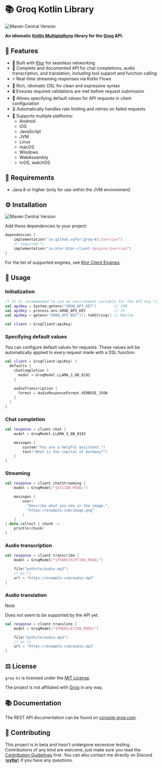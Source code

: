 # 📚 Groq Kotlin Library 

![Maven Central Version](https://img.shields.io/maven-central/v/io.github.vyfor/groq-kt)

**An idiomatic [Kotlin Multiplatform](https://kotlinlang.org/docs/multiplatform.html) library for the [Groq](https://groq.com/) API.**

## 💎 Features
- 🚀 Built with [Ktor](https://ktor.io/) for seamless networking
- 🎨 Complete and documented API for chat completions, audio transcription, and translation, including tool support and function calling
- ⚡ Real-time streaming responses via Kotlin Flows
- 🧩 Rich, idiomatic DSL for clean and expressive syntax
- 🔒 Ensures required validations are met before request submission
- 🔧 Allows specifying default values for API requests in client configuration
- ⏳ Automatically handles rate limiting and retries on failed requests
- 📱 Supports multiple platforms:
  - Android
  - iOS
  - JavaScript
  - JVM
  - Linux
  - macOS
  - Windows
  - WebAssembly
  - tvOS, watchOS

## 🔌 Requirements
- Java 8 or higher (only for use within the JVM environment)

## ⚙️ Installation

![Maven Central Version](https://img.shields.io/maven-central/v/io.github.vyfor/groq-kt)

Add these dependencies to your project:
```kotlin
dependencies {
    implementation("io.github.vyfor:groq-kt:$version")
    /* required */
    implementation("io.ktor:ktor-client-$engine:$version")
}
```

For the list of supported engines, see [Ktor Client Engines](https://ktor.io/docs/client-engines.html#platforms).

## 🧩 Usage

### Initialization
```kotlin
/* It is recommended to use an environment variable for the API key */
val apiKey = System.getenv("GROQ_API_KEY")        // JVM
val apiKey = process.env.GROQ_API_KEY             // JS
val apiKey = getenv("GROQ_API_KEY")!!.toKString() // Native

val client = GroqClient(apiKey)
```

### Specifying default values
You can configure default values for requests. These values will be automatically applied to every request made with a DSL function.
```kotlin
val client = GroqClient(apiKey) {
  defaults {
    chatCompletion {
      model = GroqModel.LLAMA_3_8B_8192
    }
    
    audioTranscription {
      format = AudioResponseFormat.VERBOSE_JSON
    }
  }
}
```

### Chat completion
```kotlin
val response = client.chat {
    model = GroqModel.LLAMA_3_8B_8192

    messages {
        system("You are a helpful assistant.")
        text("What is the capital of Germany?")
    }
}
```

### Streaming
```kotlin
val response = client.chatStreaming {
    model = GroqModel("$VISION_MODEL")

    messages {
        user(
          "Describe what you see in the image.",
          "https://example.com/image.png"
        )
    }
}.data.collect { chunk ->
    println(chunk)
}
```

### Audio transcription
```kotlin
val response = client.transcribe {
    model = GroqModel("$TRANSCRIPTION_MODEL")

    file("path/to/audio.mp3")
    /* or */
    url = "https://example.com/audio.mp3"
}
```

### Audio translation
> [!NOTE]
> Does not seem to be supported by the API yet.
```kotlin
val response = client.translate {
    model = GroqModel("$TRANSLATION_MODEL")

    file("path/to/audio.mp3")
    /* or */
    url = "https://example.com/audio.mp3"
}
```

## ⚖️ License
`groq-kt` is licensed under the [MIT License](./LICENSE).

The project is not affiliated with [Groq](https://groq.com/) in any way.

## 📚 Documentation

The REST API documentation can be found on [console.groq.com](https://console.groq.com/docs).

## 🌱 Contributing
This project is in beta and hasn't undergone excessive testing. Contributions of any kind are welcome, just make sure you read the [Contribution Guidelines](./.github/CONTRIBUTING.md) first. You can also contact me directly on Discord (**[vyfor](https://discord.com/users/446729269872427018)**) if you have any questions.
